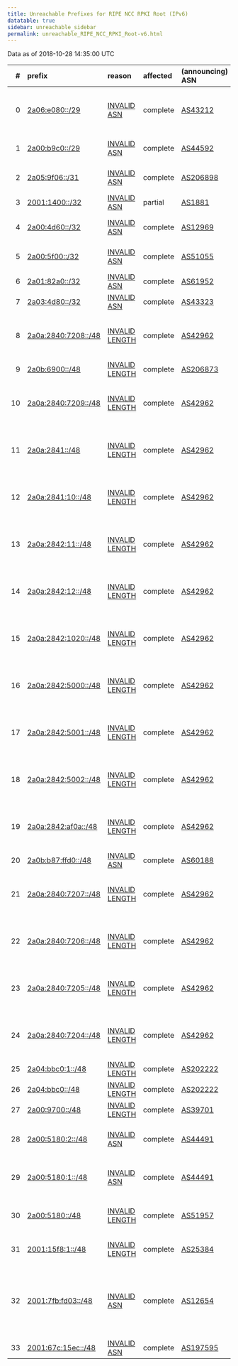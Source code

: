 ```yaml
---
title: Unreachable Prefixes for RIPE NCC RPKI Root (IPv6)
datatable: true
sidebar: unreachable_sidebar
permalink: unreachable_RIPE_NCC_RPKI_Root-v6.html
---
```


Data as of 2018-10-28 14:35:00 UTC


<div class="datatable-begin"></div>

|   # | prefix                                                           | reason                                                                                                        | affected   | (announcing) ASN                         | AS Name                                                                     |   unreachable /48s |
|----:|:-----------------------------------------------------------------|:--------------------------------------------------------------------------------------------------------------|:-----------|:-----------------------------------------|:----------------------------------------------------------------------------|-------------------:|
|   0 | [2a06:e080::/29](https://stat.ripe.net/2a06:e080::/29)           | [INVALID ASN](https://rpki-validator.ripe.net/announcement-preview?asn=AS43212&prefix=2a06:e080::/29)         | complete   | [AS43212](unreachable_AS43212-v6.html)   | PEJVAK-ERTEBATAT - Payamavaran Javan Company Ltd.                           |             524288 |
|   1 | [2a00:b9c0::/29](https://stat.ripe.net/2a00:b9c0::/29)           | [INVALID ASN](https://rpki-validator.ripe.net/announcement-preview?asn=AS44592&prefix=2a00:b9c0::/29)         | complete   | [AS44592](unreachable_AS44592-v6.html)   | SKYLINK - SkyLink Data Center BV                                            |             524288 |
|   2 | [2a05:9f06::/31](https://stat.ripe.net/2a05:9f06::/31)           | [INVALID ASN](https://rpki-validator.ripe.net/announcement-preview?asn=AS206898&prefix=2a05:9f06::/31)        | complete   | [AS206898](unreachable_AS206898-v6.html) | BLADESERVERS - Server Hosting Pty Ltd                                       |             131072 |
|   3 | [2001:1400::/32](https://stat.ripe.net/2001:1400::/32)           | [INVALID ASN](https://rpki-validator.ripe.net/announcement-preview?asn=AS1881&prefix=2001:1400::/32)          | partial    | [AS1881](unreachable_AS1881-v6.html)     | FMV                                                                         |              65536 |
|   4 | [2a00:4d60::/32](https://stat.ripe.net/2a00:4d60::/32)           | [INVALID ASN](https://rpki-validator.ripe.net/announcement-preview?asn=AS12969&prefix=2a00:4d60::/32)         | complete   | [AS12969](unreachable_AS12969-v6.html)   | VODAFONE ICELAND - Fjarskipti ehf                                           |              65536 |
|   5 | [2a00:5f00::/32](https://stat.ripe.net/2a00:5f00::/32)           | [INVALID ASN](https://rpki-validator.ripe.net/announcement-preview?asn=AS51055&prefix=2a00:5f00::/32)         | complete   | [AS51055](unreachable_AS51055-v6.html)   | BRIDGEP-AS - Bridge Fibre Limited                                           |              65536 |
|   6 | [2a01:82a0::/32](https://stat.ripe.net/2a01:82a0::/32)           | [INVALID ASN](https://rpki-validator.ripe.net/announcement-preview?asn=AS61952&prefix=2a01:82a0::/32)         | complete   | [AS61952](unreachable_AS61952-v6.html)   | COULDEE - OU cloud.ee                                                       |              65536 |
|   7 | [2a03:4d80::/32](https://stat.ripe.net/2a03:4d80::/32)           | [INVALID ASN](https://rpki-validator.ripe.net/announcement-preview?asn=AS43323&prefix=2a03:4d80::/32)         | complete   | [AS43323](unreachable_AS43323-v6.html)   | VISION247 - Vision247 Ltd                                                   |              65536 |
|   8 | [2a0a:2840:7208::/48](https://stat.ripe.net/2a0a:2840:7208::/48) | [INVALID LENGTH](https://rpki-validator.ripe.net/announcement-preview?asn=AS42962&prefix=2a0a:2840:7208::/48) | complete   | [AS42962](unreachable_AS42962-v6.html)   | CLE-COMM - Shijiazhuang XuDing Technology Company Ltd                       |                  1 |
|   9 | [2a0b:6900::/48](https://stat.ripe.net/2a0b:6900::/48)           | [INVALID LENGTH](https://rpki-validator.ripe.net/announcement-preview?asn=AS206873&prefix=2a0b:6900::/48)     | complete   | [AS206873](unreachable_AS206873-v6.html) | GALAXYDATA - GalaxyStar LLC                                                 |                  1 |
|  10 | [2a0a:2840:7209::/48](https://stat.ripe.net/2a0a:2840:7209::/48) | [INVALID LENGTH](https://rpki-validator.ripe.net/announcement-preview?asn=AS42962&prefix=2a0a:2840:7209::/48) | complete   | [AS42962](unreachable_AS42962-v6.html)   | CLE-COMM - Shijiazhuang XuDing Technology Company Ltd                       |                  1 |
|  11 | [2a0a:2841::/48](https://stat.ripe.net/2a0a:2841::/48)           | [INVALID LENGTH](https://rpki-validator.ripe.net/announcement-preview?asn=AS42962&prefix=2a0a:2841::/48)      | complete   | [AS42962](unreachable_AS42962-v6.html)   | CLE-COMM - Shijiazhuang XuDing Technology Company Ltd                       |                  1 |
|  12 | [2a0a:2841:10::/48](https://stat.ripe.net/2a0a:2841:10::/48)     | [INVALID LENGTH](https://rpki-validator.ripe.net/announcement-preview?asn=AS42962&prefix=2a0a:2841:10::/48)   | complete   | [AS42962](unreachable_AS42962-v6.html)   | CLE-COMM - Shijiazhuang XuDing Technology Company Ltd                       |                  1 |
|  13 | [2a0a:2842:11::/48](https://stat.ripe.net/2a0a:2842:11::/48)     | [INVALID LENGTH](https://rpki-validator.ripe.net/announcement-preview?asn=AS42962&prefix=2a0a:2842:11::/48)   | complete   | [AS42962](unreachable_AS42962-v6.html)   | CLE-COMM - Shijiazhuang XuDing Technology Company Ltd                       |                  1 |
|  14 | [2a0a:2842:12::/48](https://stat.ripe.net/2a0a:2842:12::/48)     | [INVALID LENGTH](https://rpki-validator.ripe.net/announcement-preview?asn=AS42962&prefix=2a0a:2842:12::/48)   | complete   | [AS42962](unreachable_AS42962-v6.html)   | CLE-COMM - Shijiazhuang XuDing Technology Company Ltd                       |                  1 |
|  15 | [2a0a:2842:1020::/48](https://stat.ripe.net/2a0a:2842:1020::/48) | [INVALID LENGTH](https://rpki-validator.ripe.net/announcement-preview?asn=AS42962&prefix=2a0a:2842:1020::/48) | complete   | [AS42962](unreachable_AS42962-v6.html)   | CLE-COMM - Shijiazhuang XuDing Technology Company Ltd                       |                  1 |
|  16 | [2a0a:2842:5000::/48](https://stat.ripe.net/2a0a:2842:5000::/48) | [INVALID LENGTH](https://rpki-validator.ripe.net/announcement-preview?asn=AS42962&prefix=2a0a:2842:5000::/48) | complete   | [AS42962](unreachable_AS42962-v6.html)   | CLE-COMM - Shijiazhuang XuDing Technology Company Ltd                       |                  1 |
|  17 | [2a0a:2842:5001::/48](https://stat.ripe.net/2a0a:2842:5001::/48) | [INVALID LENGTH](https://rpki-validator.ripe.net/announcement-preview?asn=AS42962&prefix=2a0a:2842:5001::/48) | complete   | [AS42962](unreachable_AS42962-v6.html)   | CLE-COMM - Shijiazhuang XuDing Technology Company Ltd                       |                  1 |
|  18 | [2a0a:2842:5002::/48](https://stat.ripe.net/2a0a:2842:5002::/48) | [INVALID LENGTH](https://rpki-validator.ripe.net/announcement-preview?asn=AS42962&prefix=2a0a:2842:5002::/48) | complete   | [AS42962](unreachable_AS42962-v6.html)   | CLE-COMM - Shijiazhuang XuDing Technology Company Ltd                       |                  1 |
|  19 | [2a0a:2842:af0a::/48](https://stat.ripe.net/2a0a:2842:af0a::/48) | [INVALID LENGTH](https://rpki-validator.ripe.net/announcement-preview?asn=AS42962&prefix=2a0a:2842:af0a::/48) | complete   | [AS42962](unreachable_AS42962-v6.html)   | CLE-COMM - Shijiazhuang XuDing Technology Company Ltd                       |                  1 |
|  20 | [2a0b:b87:ffd0::/48](https://stat.ripe.net/2a0b:b87:ffd0::/48)   | [INVALID ASN](https://rpki-validator.ripe.net/announcement-preview?asn=AS60188&prefix=2a0b:b87:ffd0::/48)     | complete   | [AS60188](unreachable_AS60188-v6.html)   | HOSTKER-LLC - Hostker LLC                                                   |                  1 |
|  21 | [2a0a:2840:7207::/48](https://stat.ripe.net/2a0a:2840:7207::/48) | [INVALID LENGTH](https://rpki-validator.ripe.net/announcement-preview?asn=AS42962&prefix=2a0a:2840:7207::/48) | complete   | [AS42962](unreachable_AS42962-v6.html)   | CLE-COMM - Shijiazhuang XuDing Technology Company Ltd                       |                  1 |
|  22 | [2a0a:2840:7206::/48](https://stat.ripe.net/2a0a:2840:7206::/48) | [INVALID LENGTH](https://rpki-validator.ripe.net/announcement-preview?asn=AS42962&prefix=2a0a:2840:7206::/48) | complete   | [AS42962](unreachable_AS42962-v6.html)   | CLE-COMM - Shijiazhuang XuDing Technology Company Ltd                       |                  1 |
|  23 | [2a0a:2840:7205::/48](https://stat.ripe.net/2a0a:2840:7205::/48) | [INVALID LENGTH](https://rpki-validator.ripe.net/announcement-preview?asn=AS42962&prefix=2a0a:2840:7205::/48) | complete   | [AS42962](unreachable_AS42962-v6.html)   | CLE-COMM - Shijiazhuang XuDing Technology Company Ltd                       |                  1 |
|  24 | [2a0a:2840:7204::/48](https://stat.ripe.net/2a0a:2840:7204::/48) | [INVALID LENGTH](https://rpki-validator.ripe.net/announcement-preview?asn=AS42962&prefix=2a0a:2840:7204::/48) | complete   | [AS42962](unreachable_AS42962-v6.html)   | CLE-COMM - Shijiazhuang XuDing Technology Company Ltd                       |                  1 |
|  25 | [2a04:bbc0:1::/48](https://stat.ripe.net/2a04:bbc0:1::/48)       | [INVALID LENGTH](https://rpki-validator.ripe.net/announcement-preview?asn=AS202222&prefix=2a04:bbc0:1::/48)   | complete   | [AS202222](unreachable_AS202222-v6.html) | BOOSTY - Boosty Limited                                                     |                  1 |
|  26 | [2a04:bbc0::/48](https://stat.ripe.net/2a04:bbc0::/48)           | [INVALID LENGTH](https://rpki-validator.ripe.net/announcement-preview?asn=AS202222&prefix=2a04:bbc0::/48)     | complete   | [AS202222](unreachable_AS202222-v6.html) | BOOSTY - Boosty Limited                                                     |                  1 |
|  27 | [2a00:9700::/48](https://stat.ripe.net/2a00:9700::/48)           | [INVALID LENGTH](https://rpki-validator.ripe.net/announcement-preview?asn=AS39701&prefix=2a00:9700::/48)      | complete   | [AS39701](unreachable_AS39701-v6.html)   | SKYLINE-AS - SkyLine Ltd                                                    |                  1 |
|  28 | [2a00:5180:2::/48](https://stat.ripe.net/2a00:5180:2::/48)       | [INVALID ASN](https://rpki-validator.ripe.net/announcement-preview?asn=AS44491&prefix=2a00:5180:2::/48)       | complete   | [AS44491](unreachable_AS44491-v6.html)   | AQUAFON-AS - ZAO "Aquafon-GSM"                                              |                  1 |
|  29 | [2a00:5180:1::/48](https://stat.ripe.net/2a00:5180:1::/48)       | [INVALID ASN](https://rpki-validator.ripe.net/announcement-preview?asn=AS44491&prefix=2a00:5180:1::/48)       | complete   | [AS44491](unreachable_AS44491-v6.html)   | AQUAFON-AS - ZAO "Aquafon-GSM"                                              |                  1 |
|  30 | [2a00:5180::/48](https://stat.ripe.net/2a00:5180::/48)           | [INVALID LENGTH](https://rpki-validator.ripe.net/announcement-preview?asn=AS51957&prefix=2a00:5180::/48)      | complete   | [AS51957](unreachable_AS51957-v6.html)   | AQUAFON-AS - ZAO "Aquafon-GSM"                                              |                  1 |
|  31 | [2001:15f8:1::/48](https://stat.ripe.net/2001:15f8:1::/48)       | [INVALID LENGTH](https://rpki-validator.ripe.net/announcement-preview?asn=AS25384&prefix=2001:15f8:1::/48)    | complete   | [AS25384](unreachable_AS25384-v6.html)   | DMDATA-AS - IBM Denmark ApS                                                 |                  1 |
|  32 | [2001:7fb:fd03::/48](https://stat.ripe.net/2001:7fb:fd03::/48)   | [INVALID ASN](https://rpki-validator.ripe.net/announcement-preview?asn=AS12654&prefix=2001:7fb:fd03::/48)     | complete   | [AS12654](unreachable_AS12654-v6.html)   | RIPE-NCC-RIS-AS - Reseaux IP Europeens Network Coordination Centre RIPE NCC |                  1 |
|  33 | [2001:67c:15ec::/48](https://stat.ripe.net/2001:67c:15ec::/48)   | [INVALID ASN](https://rpki-validator.ripe.net/announcement-preview?asn=AS197595&prefix=2001:67c:15ec::/48)    | complete   | [AS197595](unreachable_AS197595-v6.html) | OBE - Obenetwork AB                                                         |                  1 |

<div class="datatable-end"></div>